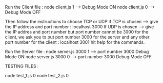 Run the Client file :
node client.js 1 --> Debug Mode ON
node client.js 0 --> Debug Mode OFF

Then follow the instructions to choose TCP or UDP
If TCP is chosen --> give the IP address and port number : localhost 3000
If UDP is chosen --> give the IP addres and port number but port number cannot be 3000 for the client, we ask you to put port number 3000 for the server and any other port number for the client : localhost 3001
hit help for the commands.

Run the Server file :
node server.js 3000 1 --> port number 3000 Debug Mode ON
node server.js 3000 0 --> port number 3000 Debug Mode OFF

TESTING FILES :

node test_1.js 0
node test_2.js 0
